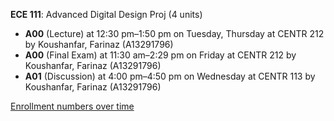 **ECE 111**: Advanced Digital Design Proj (4 units)

- **A00** (Lecture) at 12:30 pm–1:50 pm on Tuesday, Thursday at CENTR 212 by Koushanfar, Farinaz (A13291796)
- **A00** (Final Exam) at 11:30 am–2:29 pm on Friday at CENTR 212 by Koushanfar, Farinaz (A13291796)
- **A01** (Discussion) at 4:00 pm–4:50 pm on Wednesday at CENTR 113 by Koushanfar, Farinaz (A13291796)

[Enrollment numbers over time](./ECE111.tsv)
